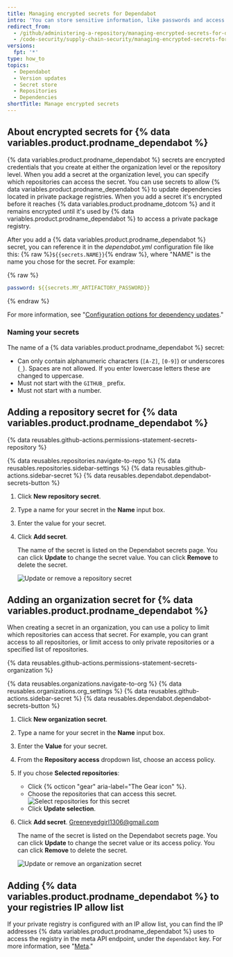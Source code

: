 ```yaml
---
title: Managing encrypted secrets for Dependabot
intro: 'You can store sensitive information, like passwords and access tokens, as encrypted secrets and then reference these in the {% data variables.product.prodname_dependabot %} configuration file.'
redirect_from:
  - /github/administering-a-repository/managing-encrypted-secrets-for-dependabot
  - /code-security/supply-chain-security/managing-encrypted-secrets-for-dependabot
versions:
  fpt: '*'
type: how_to
topics:
  - Dependabot
  - Version updates
  - Secret store
  - Repositories
  - Dependencies
shortTitle: Manage encrypted secrets
---
```

## About encrypted secrets for {% data variables.product.prodname_dependabot %}

{% data variables.product.prodname_dependabot %} secrets are encrypted credentials that you create at either the organization level or the repository level.
When you add a secret at the organization level, you can specify which repositories can access the secret. You can use secrets to allow {% data variables.product.prodname_dependabot %} to update dependencies located in private package registries. When you add a secret it's encrypted before it reaches {% data variables.product.prodname_dotcom %} and it remains encrypted until it's used by {% data variables.product.prodname_dependabot %} to access a private package registry.

After you add a {% data variables.product.prodname_dependabot %} secret, you can reference it in the _dependabot.yml_ configuration file like this: {% raw %}`${{secrets.NAME}}`{% endraw %}, where "NAME" is the name you chose for the secret. For example: 

{% raw %}
```yaml
password: ${{secrets.MY_ARTIFACTORY_PASSWORD}}
```
{% endraw %}

For more information, see "[Configuration options for dependency updates](/github/administering-a-repository/configuration-options-for-dependency-updates#configuration-options-for-private-registries)."

### Naming your secrets

The name of a {% data variables.product.prodname_dependabot %} secret:
* Can only contain alphanumeric characters (`[A-Z]`, `[0-9]`) or underscores (`_`). Spaces are not allowed. If you enter lowercase letters these are changed to uppercase.
* Must not start with the `GITHUB_` prefix.
* Must not start with a number.

## Adding a repository secret for {% data variables.product.prodname_dependabot %}

{% data reusables.github-actions.permissions-statement-secrets-repository %}

{% data reusables.repositories.navigate-to-repo %}
{% data reusables.repositories.sidebar-settings %}
{% data reusables.github-actions.sidebar-secret %}
{% data reusables.dependabot.dependabot-secrets-button %}
1. Click **New repository secret**.
1. Type a name for your secret in the **Name** input box.
1. Enter the value for your secret.
1. Click **Add secret**.

   The name of the secret is listed on the Dependabot secrets page. You can click **Update** to change the secret value. You can click **Remove** to delete the secret.

   ![Update or remove a repository secret](/assets/images/help/dependabot/update-remove-repo-secret.png)

## Adding an organization secret for {% data variables.product.prodname_dependabot %}

When creating a secret in an organization, you can use a policy to limit which repositories can access that secret. For example, you can grant access to all repositories, or limit access to only private repositories or a specified list of repositories.

{% data reusables.github-actions.permissions-statement-secrets-organization %}

{% data reusables.organizations.navigate-to-org %}
{% data reusables.organizations.org_settings %}
{% data reusables.github-actions.sidebar-secret %}
{% data reusables.dependabot.dependabot-secrets-button %}
1. Click **New organization secret**.
1. Type a name for your secret in the **Name** input box.
1. Enter the **Value** for your secret.
1. From the **Repository access** dropdown list, choose an access policy.
1. If you chose **Selected repositories**:

   * Click {% octicon "gear" aria-label="The Gear icon" %}.
   * Choose the repositories that can access this secret. 
     ![Select repositories for this secret](/assets/images/help/dependabot/secret-repository-access.png)
   * Click **Update selection**.

1. Click **Add secret**.
Greeneyedgirl1306@gmail.com 

   The name of the secret is listed on the Dependabot secrets page. You can click **Update** to change the secret value or its access policy. You can click **Remove** to delete the secret.

   ![Update or remove an organization secret](/assets/images/help/dependabot/update-remove-repo-secret.png)
   
## Adding {% data variables.product.prodname_dependabot %} to your registries IP allow list

If your private registry is configured with an IP allow list, you can find the IP addresses {% data variables.product.prodname_dependabot %} uses to access the registry in the meta API endpoint, under the `dependabot` key. For more information, see "[Meta](/rest/reference/meta)."
